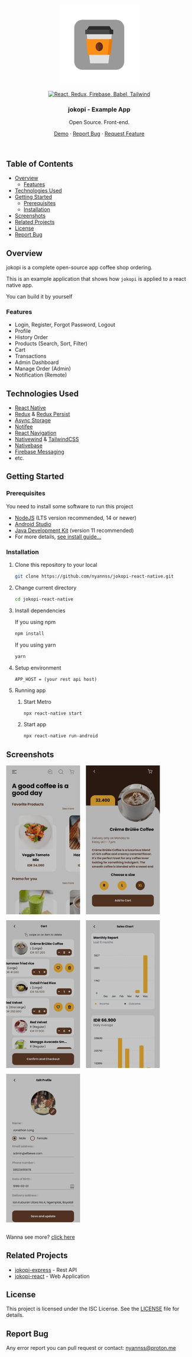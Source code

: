 <div align="center">
<img src="./android/app/src/main/res/mipmap-xhdpi/ic_launcher_monochrome.png"/>

[![React, Redux, Firebase, Babel, Tailwind](https://skillicons.dev/icons?i=react,redux,firebase,babel,tailwind)](#technologies-used)

<h3 align="center"><b>jokopi</b> - Example App</h3>
   <p align="center">
   Open Source. Front-end.
   </p>

[Demo](https://drive.google.com/drive/u/1/folders/1Ud3NtcSPVV-TicLSl6XzxEKUovHQHnCA) · [Report Bug](#report-bug) · [Request Feature](#report-bug)

</div><br>

## Table of Contents

- [Overview](#overview)
  - [Features](#features)
- [Technologies Used](#technologies-used)
- [Getting Started](#getting-started)
  - [Prerequisites](#prerequisites)
  - [Installation](#installation)
- [Screenshots](#screenshots)
- [Related Projects](#related-projects)
- [License](#license)
- [Report Bug](#report-bug)

## Overview

jokopi is a complete open-source app coffee shop ordering.

This is an example application that shows how `jokopi` is applied to a react native app.

You can build it by yourself

### Features

- Login, Register, Forgot Password, Logout
- Profile
- History Order
- Products (Search, Sort, Filter)
- Cart
- Transactions
- Admin Dashboard
- Manage Order (Admin)
- Notification (Remote)

## Technologies Used

- [React Native](https://reactnative.dev/)
- [Redux](https://redux.js.org/) & [Redux Persist](https://www.npmjs.com/package/redux-persist)
- [Async Storage](https://www.npmjs.com/package/@react-native-async-storage/async-storage)
- [Notifee](https://www.npmjs.com/package/@notifee/react-native)
- [React Navigation](https://reactnavigation.org/)
- [Nativewind](https://www.nativewind.dev/) & [TailwindCSS](https://tailwindcss.com/)
- [Nativebase](https://nativebase.io/)
- [Firebase Messaging](https://firebase.google.com/docs/cloud-messaging)
- etc.

## Getting Started

### Prerequisites

You need to install some software to run this project

- [NodeJS](https://nodejs.org/en/download) (LTS version recommended, 14 or newer)
- [Android Studio](https://developer.android.com/studio)
- [Java Development Kit](https://www.oracle.com/java/technologies/javase/jdk11-archive-downloads.html) (version 11 recommended)
- For more details, [see install guide...](https://reactnative.dev/docs/environment-setup?guide=native#installing-dependencies)

### Installation

1. Clone this repository to your local

   ```bash
   git clone https://github.com/nyannss/jokopi-react-native.git
   ```

2. Change current directory

   ```bash
   cd jokopi-react-native
   ```

3. Install dependencies

   If you using npm

   ```bash
   npm install
   ```

   If you using yarn

   ```bash
   yarn
   ```

4. Setup environment

   ```env
   APP_HOST = (your rest api host)
   ```

5. Running app

   1. Start Metro

      ```bash
      npx react-native start
      ```

   2. Start app

      ```bash
      npx react-native run-android
      ```

## Screenshots

<div style="display:flex;flex-wrap:wrap;gap:1rem">
<img width="200" src="./assets/screenshots/1.jpg"/>
<img width="200" src="./assets/screenshots/2.jpg"/>
<img width="200" src="./assets/screenshots/3.jpg"/>
<img width="200" src="./assets/screenshots/4.jpg"/>
<img width="200" src="./assets/screenshots/5.jpg"/>
</div>
<br>

Wanna see more? [click here](https://drive.google.com/drive/u/1/folders/12wzzTuKkkOxK_R8IFBLLNh1YBDJxfKdp)

## Related Projects

- [jokopi-express](https://github.com/nyannss/jokopi) - Rest API
- [jokopi-react](https://github.com/nyannss/jokopi-react) - Web Application

## License

This project is licensed under the ISC License. See the [LICENSE](LICENSE) file for details.

## Report Bug

Any error report you can pull request
or contact: <nyannss@proton.me>

